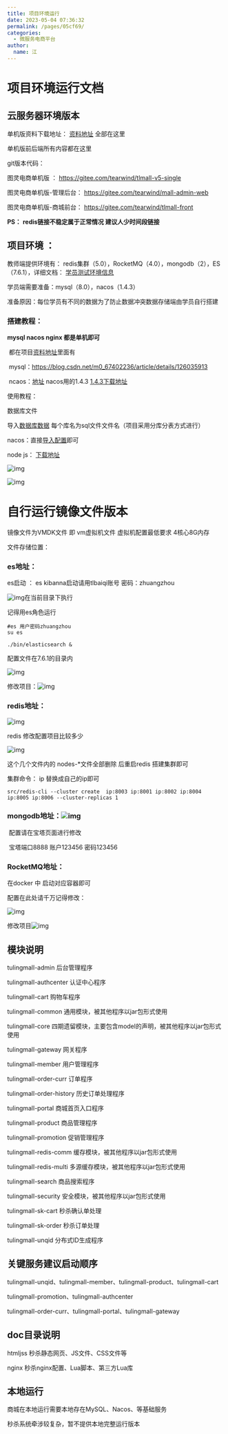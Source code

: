 ```yaml
---
title: 项目环境运行
date: 2023-05-04 07:36:32
permalink: /pages/05cf69/
categories: 
  - 微服务电商平台
author: 
  name: 江
---
```

# **项目环境运行文档**

## **云服务器环境版本**

单机版资料下载地址： [资料地址](https://pan.baidu.com/s/1EdBGDC8z5DmuO1bQA8MGAw?pwd=33eq) 全部在这里

单机版前后端所有内容都在这里

git版本代码：

图灵电商单机版 ： https://gitee.com/tearwind/tlmall-v5-single

图灵电商单机版-管理后台： https://gitee.com/tearwind/mall-admin-web

图灵电商单机版-商城前台： https://gitee.com/tearwind/tlmall-front



**PS：** **redis链接不稳定属于正常情况 建议人少时间段链接** 

## **项目环境 ：**

教师端提供环境有： redis集群（5.0），RocketMQ（4.0），mongodb（2），ES（7.6.1），详细文档： [学员测试环境信息](https://docs.qq.com/sheet/DUWFjZEhaaU5qT0pi?tab=BB08J2)

学员端需要准备：mysql（8.0），nacos（1.4.3）

​	准备原因：每位学员有不同的数据为了防止数据冲突数据存储端由学员自行搭建

### **搭建教程：**

**mysql nacos  nginx 都是单机即可**

​	都在项目[资料地址](https://pan.baidu.com/s/1EdBGDC8z5DmuO1bQA8MGAw?pwd=33eq)里面有

​	mysql：https://blog.csdn.net/m0_67402236/article/details/126035913

​	ncaos：[地址](http://note.youdao.com/noteshare?id=1d1d46feb6ea71fc0cc7d00d477037ee&sub=B2D587DD51884BCE826D09536F567629)   nacos用的1.4.3  [1.4.3下载地址](https://github.com/alibaba/nacos/releases/download/1.4.3/nacos-server-1.4.3.zip)

使用教程：

数据库文件 

导入[数据库数据](https://pan.baidu.com/s/1371CvraywYF-F7IMyFSEtg?pwd=lmp6) 每个库名为sql文件文件名（项目采用分库分表方式进行）

nacos：直接[导入配置](https://pan.baidu.com/s/11YgxIWI_A0oFvz-dAytIqQ?pwd=bhgk)即可 

node js： [下载地址](https://pan.baidu.com/s/1PR0TVNBBhgLovwmrH86BeQ?pwd=cl15)

![img](https://img.jssjqd.cn//AgAACJ_tMFBJeNkvUg9F_LEN1sGrG78N.png)

![img](https://img.jssjqd.cn//AgAACJ_tMFCF5M39hK5PhJ0x_v2VhZPD.png)

# **自行运行镜像文件版本**

镜像文件为VMDK文件 即 vm虚拟机文件 虚拟机配置最低要求 4核心8G内存

文件存储位置：

### 	**es地址：**

es启动 ： es kibanna启动请用tlbaiqi账号 密码：zhuangzhou

![img](https://img.jssjqd.cn//AgAACJ_tMFADWv9-wRtEl7l6ZWPks4bB.png)在当前目录下执行

记得用es角色运行



```
#es 用户密码zhuangzhou
su es 
```







```
./bin/elasticsearch &
```





配置文件在7.6.1的目录内

![img](https://img.jssjqd.cn//AgAACJ_tMFD4XuGpYZhJ0aBm3Tkm80qO.png)

修改项目：![img](https://img.jssjqd.cn//AgAACJ_tMFBej5Q4hwpK3J6uQHtSFPFh.png)

### 	**redis地址：**

![img](https://img.jssjqd.cn//AgAACJ_tMFCQtDUWMKFMFIBVGPZB7ChV.png)

redis 修改配置项目比较多少

![img](https://img.jssjqd.cn//AgAACJ_tMFBJckV0qohBrInPpzx4tPxV.png)

这个几个文件内的 nodes-*文件全部删除 后重启redis 搭建集群即可

集群命令： ip 替换成自己的ip即可



```
src/redis-cli --cluster create  ip:8003 ip:8001 ip:8002 ip:8004 ip:8005 ip:8006 --cluster-replicas 1
```





### 	**mongodb地址：**![img](https://img.jssjqd.cn//AgAACJ_tMFD-H9tsO-ZCe7paS_zj3742.png)

​		配置请在宝塔页面进行修改

​			宝塔端口8888 账户123456 密码123456

### 	**RocketMQ地址：**

在docker 中 启动对应容器即可

配置在此处请千万记得修改：

![img](https://img.jssjqd.cn//AgAACJ_tMFBXPkROgttIYaf3uMD6kFmv.png)

修改项目![img](https://img.jssjqd.cn//202304260121464.png)

## **模块说明**

tulingmall-admin 后台管理程序 

tulingmall-authcenter 认证中心程序 

tulingmall-cart 购物车程序 

tulingmall-common 通用模块，被其他程序以jar包形式使用 

tulingmall-core 四期遗留模块，主要包含model的声明，被其他程序以jar包形式使用 

tulingmall-gateway 网关程序 

tulingmall-member 用户管理程序 

tulingmall-order-curr 订单程序 

tulingmall-order-history 历史订单处理程序

tulingmall-portal 商城首页入口程序 

tulingmall-product 商品管理程序 

tulingmall-promotion 促销管理程序

tulingmall-redis-comm 缓存模块，被其他程序以jar包形式使用

tulingmall-redis-multi 多源缓存模块，被其他程序以jar包形式使用

tulingmall-search 商品搜索程序 

tulingmall-security 安全模块，被其他程序以jar包形式使用 

tulingmall-sk-cart 秒杀确认单处理

tulingmall-sk-order 秒杀订单处理

tulingmall-unqid 分布式ID生成程序 

## **关键服务建议启动顺序**

tulingmall-unqid、tulingmall-member、tulingmall-product、tulingmall-cart

tulingmall-promotion、tulingmall-authcenter

tulingmall-order-curr、tulingmall-portal、tulingmall-gateway

## **doc目录说明**

htmljss 秒杀静态网页、JS文件、CSS文件等

nginx 秒杀nginx配置、Lua脚本、第三方Lua库

##  **本地运行**

商城在本地运行需要本地存在MySQL、Nacos、等基础服务

秒杀系统牵涉较复杂，暂不提供本地完整运行版本